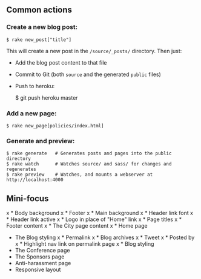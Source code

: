 ## Common actions

### Create a new blog post:

    $ rake new_post["title"]

This will create a new post in the `/source/_posts/` directory. Then just:

* Add the blog post content to that file
* Commit to Git (both `source` and the generated `public` files)
* Push to heroku:

    $ git push heroku master

### Add a new page:

    $ rake new_page[policies/index.html]

### Generate and preview:

    $ rake generate   # Generates posts and pages into the public directory
    $ rake watch      # Watches source/ and sass/ for changes and regenerates
    $ rake preview    # Watches, and mounts a webserver at http://localhost:4000

## Mini-focus

x * Body background
x * Footer
x * Main background
x * Header link font
x * Header link active
x * Logo in place of "Home" link
x * Page titles
x * Footer content
x * The City page content
x * Home page

* The Blog styling
  x * Permalink
  x * Blog archives
  x * Tweet
  x * Posted by
  x * Highlight nav link on permalink page
  x * Blog styling
* The Conference page
* The Sponsors page
* Anti-harassment page
* Responsive layout